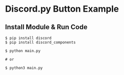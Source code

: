 # Discord.py Button Example

## Install Module & Run Code

```
$ pip install discord
$ pip install discord_components
```

```
$ python main.py

# or

$ python3 main.py
```
